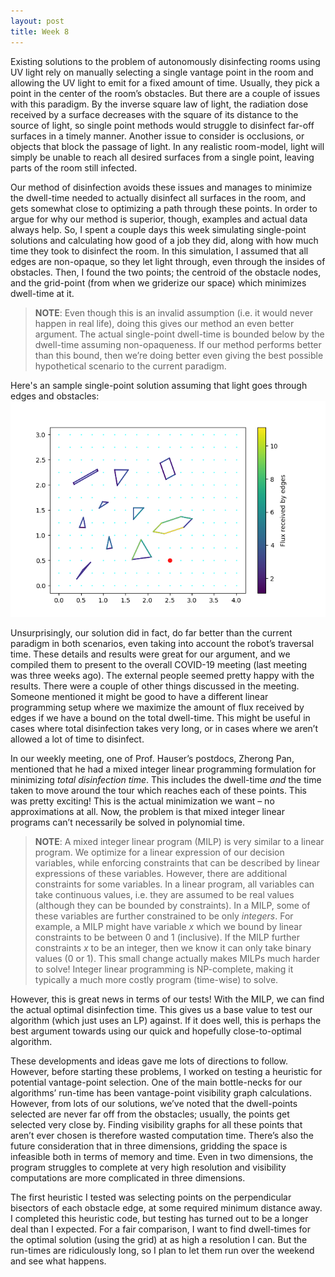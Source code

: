 ```yaml
---
layout: post
title: Week 8
---
```

Existing solutions to the problem of autonomously disinfecting rooms using UV light rely on manually selecting a single vantage point in the room and allowing the UV light to emit for a fixed amount of time. Usually, they pick a point in the center of the room’s obstacles. But there are a couple of issues with this paradigm. By the inverse square law of light, the radiation dose received by a surface decreases with the square of its distance to the source of light, so single point methods would struggle to disinfect far-off surfaces in a timely manner. Another issue to consider is occlusions, or objects that block the passage of light. In any realistic room-model, light will simply be unable to reach all desired surfaces from a single point, leaving parts of the room still infected.

Our method of disinfection avoids these issues and manages to minimize the dwell-time needed to actually disinfect all surfaces in the room, and gets somewhat close to optimizing a path through these points. In order to argue for why our method is superior, though, examples and actual data always help. So, I spent a couple days this week simulating single-point solutions and calculating how good of a job they did, along with how much time they took to disinfect the room. In this simulation, I assumed that all edges are non-opaque, so they let light through, even through the insides of obstacles. Then, I found the two points; the centroid of the obstacle nodes, and the grid-point (from when we griderize our space) which minimizes dwell-time at it. 

 > **NOTE**: Even though this is an invalid assumption (i.e. it would never happen in real life), doing this gives our method an even better argument. The actual single-point dwell-time is bounded below by the dwell-time assuming non-opaqueness. If our method performs better than this bound, then we’re doing better even giving the best possible hypothetical scenario to the current paradigm.
 
Here's an sample single-point solution assuming that light goes through edges and obstacles:
![A single-point solution](/images/Room_1_GridSinglePoint.png)
  
Unsurprisingly, our solution did in fact, do far better than the current paradigm in both scenarios, even taking into account the robot’s traversal time. These details and results were great for our argument, and we compiled them to present to the overall COVID-19 meeting (last meeting was three weeks ago). The external people seemed pretty happy with the results. There were a couple of other things discussed in the meeting. Someone mentioned it might be good to have a different linear programming setup where we maximize the amount of flux received by edges if we have a bound on the total dwell-time. This might be useful in cases where total disinfection takes very long, or in cases where we aren’t allowed a lot of time to disinfect. 

In our weekly meeting, one of Prof. Hauser’s postdocs, Zherong Pan, mentioned that he had a mixed integer linear programming formulation for minimizing *total disinfection time*. This includes the dwell-time *and* the time taken to move around the tour which reaches each of these points. This was pretty exciting! This is the actual minimization we want – no approximations at all. Now, the problem is that mixed integer linear programs can’t necessarily be solved in polynomial time. 

> **NOTE**: A mixed integer linear program (MILP) is very similar to a linear program. We optimize for a linear expression of our decision variables, while enforcing constraints that can be described by linear expressions of these variables. However, there are additional constraints for some variables. In a linear program, all variables can take continuous values, i.e. they are assumed to be real values (although they can be bounded by constraints). In a MILP, some of these variables are further constrained to be only *integers*. For example, a MILP might have variable *x* which we bound by linear constraints to be between 0 and 1 (inclusive). If the MILP further constraints *x* to be an integer, then we know it can only take binary values (0 or 1). This small change actually makes MILPs much harder to solve! Integer linear programming is NP-complete, making it typically a much more costly program (time-wise) to solve. 
  
However, this is great news in terms of our tests! With the MILP, we can find the actual optimal disinfection time. This gives us a base value to test our algorithm (which just uses an LP) against. If it does well, this is perhaps the best argument towards using our quick and hopefully close-to-optimal algorithm.

These developments and ideas gave me lots of directions to follow. However, before starting these problems, I worked on testing a heuristic for potential vantage-point selection. One of the main bottle-necks for our algorithms’ run-time has been vantage-point visibility graph calculations. However, from lots of our solutions, we’ve noted that the dwell-points selected are never far off from the obstacles; usually, the points get selected very close by. Finding visibility graphs for all these points that aren’t ever chosen is therefore wasted computation time. There’s also the future consideration that in three dimensions, gridding the space is infeasible both in terms of memory and time. Even in two dimensions, the program struggles to complete at very high resolution and visibility computations are more complicated in three dimensions. 

The first heuristic I tested was selecting points on the perpendicular bisectors of each obstacle edge, at some required minimum distance away. I completed this heuristic code, but testing has turned out to be a longer deal than I expected. For a fair comparison, I want to find dwell-times for the optimal solution (using the grid) at as high a resolution I can. But the run-times are ridiculously long, so I plan to let them run over the weekend and see what happens. 


